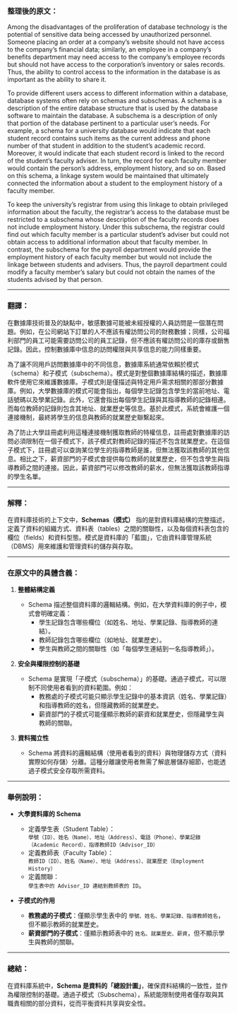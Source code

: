 ### 整理後的原文：
Among the disadvantages of the proliferation of database technology is the potential of sensitive data being accessed by unauthorized personnel. Someone placing an order at a company’s website should not have access to the company’s financial data; similarly, an employee in a company’s benefits department may need access to the company’s employee records but should not have access to the corporation’s inventory or sales records. Thus, the ability to control access to the information in the database is as important as the ability to share it.

To provide different users access to different information within a database, database systems often rely on schemas and subschemas. A schema is a description of the entire database structure that is used by the database software to maintain the database. A subschema is a description of only that portion of the database pertinent to a particular user’s needs. For example, a schema for a university database would indicate that each student record contains such items as the current address and phone number of that student in addition to the student’s academic record. Moreover, it would indicate that each student record is linked to the record of the student’s faculty adviser. In turn, the record for each faculty member would contain the person’s address, employment history, and so on. Based on this schema, a linkage system would be maintained that ultimately connected the information about a student to the employment history of a faculty member.

To keep the university’s registrar from using this linkage to obtain privileged information about the faculty, the registrar’s access to the database must be restricted to a subschema whose description of the faculty records does not include employment history. Under this subschema, the registrar could find out which faculty member is a particular student’s adviser but could not obtain access to additional information about that faculty member. In contrast, the subschema for the payroll department would provide the employment history of each faculty member but would not include the linkage between students and advisers. Thus, the payroll department could modify a faculty member’s salary but could not obtain the names of the students advised by that person.

---

### 翻譯：
在數據庫技術普及的缺點中，敏感數據可能被未經授權的人員訪問是一個潛在問題。例如，在公司網站下訂單的人不應該有權訪問公司的財務數據；同樣，公司福利部門的員工可能需要訪問公司的員工記錄，但不應該有權訪問公司的庫存或銷售記錄。因此，控制數據庫中信息的訪問權限與共享信息的能力同樣重要。

為了讓不同用戶訪問數據庫中的不同信息，數據庫系統通常依賴於模式（schema）和子模式（subschema）。模式是對整個數據庫結構的描述，數據庫軟件使用它來維護數據庫。子模式則是僅描述與特定用戶需求相關的那部分數據庫。例如，大學數據庫的模式可能會指出，每個學生記錄包含學生的當前地址、電話號碼以及學業記錄。此外，它還會指出每個學生記錄與其指導教師的記錄相連。而每位教師的記錄則包含其地址、就業歷史等信息。基於此模式，系統會維護一個連接機制，最終將學生的信息與教師的就業歷史聯繫起來。

為了防止大學註冊處利用這種連接機制獲取教師的特權信息，註冊處對數據庫的訪問必須限制在一個子模式下，該子模式對教師記錄的描述不包含就業歷史。在這個子模式下，註冊處可以查詢某位學生的指導教師是誰，但無法獲取該教師的其他信息。相比之下，薪資部門的子模式會提供每位教師的就業歷史，但不包含學生與指導教師之間的連接。因此，薪資部門可以修改教師的薪水，但無法獲取該教師指導的學生名單。

---

### 解釋：
在資料庫技術的上下文中，**Schemas（模式）** 指的是對資料庫結構的完整描述，定義了資料的組織方式、資料表（tables）之間的關聯性，以及每個資料表包含的欄位（fields）和資料型態。模式是資料庫的「藍圖」，它由資料庫管理系統（DBMS）用來維護和管理資料的儲存與存取。

---

### 在原文中的具體含義：
1. **整體結構定義**  
   - Schema 描述整個資料庫的邏輯結構。例如，在大學資料庫的例子中，模式會明確定義：
     - 學生記錄包含哪些欄位（如姓名、地址、學業記錄、指導教師的連結）。
     - 教師記錄包含哪些欄位（如地址、就業歷史）。
     - 學生與教師之間的關聯性（如「每個學生連結到一名指導教師」）。

2. **安全與權限控制的基礎**  
   - Schema 是實現「子模式（subschema）」的基礎。通過子模式，可以限制不同使用者看到的資料範圍。例如：
     - 教務處的子模式可能只顯示學生記錄中的基本資訊（姓名、學業記錄）和指導教師的姓名，但隱藏教師的就業歷史。
     - 薪資部門的子模式可能僅顯示教師的薪資和就業歷史，但隱藏學生與教師的關聯。

3. **資料獨立性**  
   - Schema 將資料的邏輯結構（使用者看到的資料）與物理儲存方式（資料實際如何存儲）分離。這種分離讓使用者無需了解底層儲存細節，也能透過子模式安全存取所需資料。

---

### 舉例說明：
- **大學資料庫的 Schema**  
  - 定義學生表（Student Table）：  
    `學號（ID）、姓名（Name）、地址（Address）、電話（Phone）、學業記錄（Academic Record）、指導教師ID（Advisor_ID）`
  - 定義教師表（Faculty Table）：  
    `教師ID（ID）、姓名（Name）、地址（Address）、就業歷史（Employment History）`
  - 定義關聯：  
    `學生表中的 Advisor_ID 連結到教師表的 ID`。

- **子模式的作用**  
  - **教務處的子模式**：僅顯示學生表中的 `學號、姓名、學業記錄、指導教師姓名`，但不顯示教師的就業歷史。
  - **薪資部門的子模式**：僅顯示教師表中的 `姓名、就業歷史、薪資`，但不顯示學生與教師的關聯。

---

### 總結：
在資料庫系統中，**Schema 是資料的「總設計圖」**，確保資料結構的一致性，並作為權限控制的基礎。通過子模式（Subschema），系統能限制使用者僅存取與其職責相關的部分資料，從而平衡資料共享與安全性。

